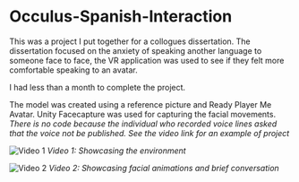 # Occulus-Spanish-Interaction
This was a project I put together for a collogues dissertation. The dissertation focused on the anxiety of speaking another language to someone face to face, the VR application was used to see if they felt more comfortable speaking to an avatar. 

I had less than a month to complete the project. 

The model was created using a reference picture and Ready Player Me Avatar. Unity Facecapture was used for capturing the facial movements.
*There is no code because the individual who recorded voice lines asked that the voice not be published. See the video link for an example of project*




![Video 1](https://github.com/Cwilcox92/Occulus-Spanish-Interaction/assets/43153718/b2aa43cf-635e-4e6f-a0a0-275ef948b9c9)
*Video 1: Showcasing the environment*


![Video 2](https://github.com/Cwilcox92/Occulus-Spanish-Interaction/assets/43153718/da7deddf-fd72-47a9-b8ff-be4202e563ca)
*Video 2: Showcasing facial animations and brief conversation*
